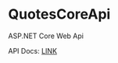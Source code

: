 # QuotesCoreApi
ASP.NET Core Web Api

API Docs: <a href="https://documenter.getpostman.com/view/5366962/S11RKFig">LINK</a>
